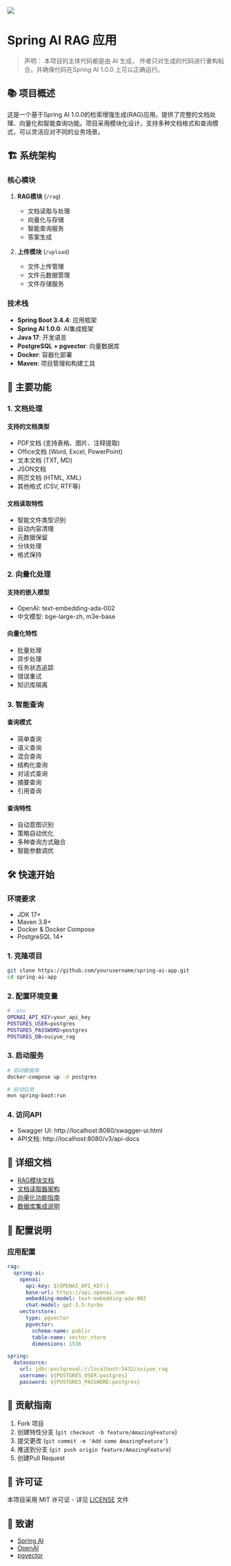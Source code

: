 ![](./cover.jpeg)

# Spring AI RAG 应用

> 声明：
> 本项目的主体代码都是由 AI 生成，
> 作者只对生成的代码进行重构粘合，并确保代码在Spring AI 1.0.0 上可以正确运行。

## 📚 项目概述

这是一个基于Spring AI 1.0.0的检索增强生成(RAG)应用，提供了完整的文档处理、向量化和智能查询功能。项目采用模块化设计，支持多种文档格式和查询模式，可以灵活应对不同的业务场景。

## 🏗️ 系统架构

### 核心模块

1. **RAG模块** (`/rag`)
   - 文档读取与处理
   - 向量化与存储
   - 智能查询服务
   - 答案生成

2. **上传模块** (`/upload`)
   - 文件上传管理
   - 文件元数据管理
   - 文件存储服务

### 技术栈

- **Spring Boot 3.4.4**: 应用框架
- **Spring AI 1.0.0**: AI集成框架
- **Java 17**: 开发语言
- **PostgreSQL + pgvector**: 向量数据库
- **Docker**: 容器化部署
- **Maven**: 项目管理和构建工具

## 🚀 主要功能

### 1. 文档处理

#### 支持的文档类型
- PDF文档 (支持表格、图片、注释提取)
- Office文档 (Word, Excel, PowerPoint)
- 文本文档 (TXT, MD)
- JSON文档
- 网页文档 (HTML, XML)
- 其他格式 (CSV, RTF等)

#### 文档读取特性
- 智能文件类型识别
- 自动内容清理
- 元数据保留
- 分块处理
- 格式保持

### 2. 向量化处理

#### 支持的嵌入模型
- OpenAI: text-embedding-ada-002
- 中文模型: bge-large-zh, m3e-base

#### 向量化特性
- 批量处理
- 异步处理
- 任务状态追踪
- 错误重试
- 知识库隔离

### 3. 智能查询

#### 查询模式
- 简单查询
- 语义查询
- 混合查询
- 结构化查询
- 对话式查询
- 摘要查询
- 引用查询

#### 查询特性
- 自动意图识别
- 策略自动优化
- 多种查询方式融合
- 智能参数调优

## 🛠️ 快速开始

### 环境要求
- JDK 17+
- Maven 3.8+
- Docker & Docker Compose
- PostgreSQL 14+

### 1. 克隆项目
```bash
git clone https://github.com/yourusername/spring-ai-app.git
cd spring-ai-app
```

### 2. 配置环境变量
```bash
# .env
OPENAI_API_KEY=your_api_key
POSTGRES_USER=postgres
POSTGRES_PASSWORD=postgres
POSTGRES_DB=suiyue_rag
```

### 3. 启动服务
```bash
# 启动数据库
docker-compose up -d postgres

# 启动应用
mvn spring-boot:run
```

### 4. 访问API
- Swagger UI: http://localhost:8080/swagger-ui.html
- API文档: http://localhost:8080/v3/api-docs

## 📖 详细文档

- [RAG模块文档](rag/README.md)
- [文档读取器架构](rag/READER_ARCHITECTURE.md)
- [向量化功能指南](rag/EMBEDDING_GUIDE.md)
- [数据库集成说明](upload/DATABASE_INTEGRATION.md)

## 🔧 配置说明

### 应用配置
```yaml
rag:
  spring-ai:
    openai:
      api-key: ${OPENAI_API_KEY:}
      base-url: https://api.openai.com
      embedding-model: text-embedding-ada-002
      chat-model: gpt-3.5-turbo
    vectorstore:
      type: pgvector
      pgvector:
        schema-name: public
        table-name: vector_store
        dimensions: 1536

spring:
  datasource:
    url: jdbc:postgresql://localhost:5432/suiyue_rag
    username: ${POSTGRES_USER:postgres}
    password: ${POSTGRES_PASSWORD:postgres}
```

## 🤝 贡献指南

1. Fork 项目
2. 创建特性分支 (`git checkout -b feature/AmazingFeature`)
3. 提交更改 (`git commit -m 'Add some AmazingFeature'`)
4. 推送到分支 (`git push origin feature/AmazingFeature`)
5. 创建Pull Request

## 📝 许可证

本项目采用 MIT 许可证 - 详见 [LICENSE](LICENSE) 文件

## 🙏 致谢

- [Spring AI](https://github.com/spring-projects/spring-ai)
- [OpenAI](https://openai.com)
- [pgvector](https://github.com/pgvector/pgvector)

